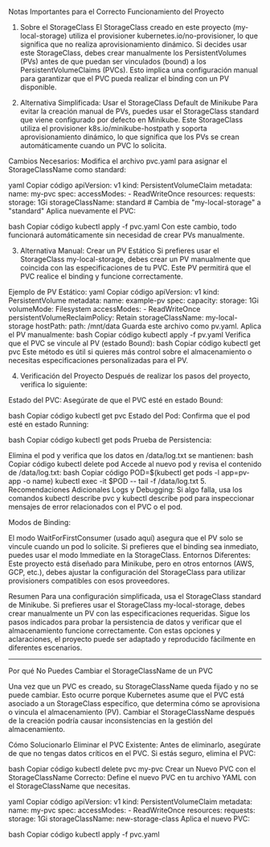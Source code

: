 Notas Importantes para el Correcto Funcionamiento del Proyecto
1. Sobre el StorageClass
El StorageClass creado en este proyecto (my-local-storage) utiliza el provisioner kubernetes.io/no-provisioner, lo que significa que no realiza aprovisionamiento dinámico. Si decides usar este StorageClass, debes crear manualmente los PersistentVolumes (PVs) antes de que puedan ser vinculados (bound) a los PersistentVolumeClaims (PVCs). Esto implica una configuración manual para garantizar que el PVC pueda realizar el binding con un PV disponible.

2. Alternativa Simplificada: Usar el StorageClass Default de Minikube
Para evitar la creación manual de PVs, puedes usar el StorageClass standard que viene configurado por defecto en Minikube. Este StorageClass utiliza el provisioner k8s.io/minikube-hostpath y soporta aprovisionamiento dinámico, lo que significa que los PVs se crean automáticamente cuando un PVC lo solicita.

Cambios Necesarios:
Modifica el archivo pvc.yaml para asignar el StorageClassName como standard:

yaml
Copiar código
apiVersion: v1
kind: PersistentVolumeClaim
metadata:
  name: my-pvc
spec:
  accessModes:
    - ReadWriteOnce
  resources:
    requests:
      storage: 1Gi
  storageClassName: standard  # Cambia de "my-local-storage" a "standard"
Aplica nuevamente el PVC:

bash
Copiar código
kubectl apply -f pvc.yaml
Con este cambio, todo funcionará automáticamente sin necesidad de crear PVs manualmente.

3. Alternativa Manual: Crear un PV Estático
Si prefieres usar el StorageClass my-local-storage, debes crear un PV manualmente que coincida con las especificaciones de tu PVC. Este PV permitirá que el PVC realice el binding y funcione correctamente.

Ejemplo de PV Estático:
yaml
Copiar código
apiVersion: v1
kind: PersistentVolume
metadata:
  name: example-pv
spec:
  capacity:
    storage: 1Gi
  volumeMode: Filesystem
  accessModes:
    - ReadWriteOnce
  persistentVolumeReclaimPolicy: Retain
  storageClassName: my-local-storage
  hostPath:
    path: /mnt/data
Guarda este archivo como pv.yaml.
Aplica el PV manualmente:
bash
Copiar código
kubectl apply -f pv.yaml
Verifica que el PVC se vincule al PV (estado Bound):
bash
Copiar código
kubectl get pvc
Este método es útil si quieres más control sobre el almacenamiento o necesitas especificaciones personalizadas para el PV.

4. Verificación del Proyecto
Después de realizar los pasos del proyecto, verifica lo siguiente:

Estado del PVC: Asegúrate de que el PVC esté en estado Bound:

bash
Copiar código
kubectl get pvc
Estado del Pod: Confirma que el pod esté en estado Running:

bash
Copiar código
kubectl get pods
Prueba de Persistencia:

Elimina el pod y verifica que los datos en /data/log.txt se mantienen:
bash
Copiar código
kubectl delete pod <pod-name>
Accede al nuevo pod y revisa el contenido de /data/log.txt:
bash
Copiar código
POD=$(kubectl get pods -l app=pv-app -o name)
kubectl exec -it $POD -- tail -f /data/log.txt
5. Recomendaciones Adicionales
Logs y Debugging: Si algo falla, usa los comandos kubectl describe pvc y kubectl describe pod <pod-name> para inspeccionar mensajes de error relacionados con el PVC o el pod.

Modos de Binding:

El modo WaitForFirstConsumer (usado aquí) asegura que el PV solo se vincule cuando un pod lo solicite.
Si prefieres que el binding sea inmediato, puedes usar el modo Immediate en la StorageClass.
Entornos Diferentes: Este proyecto está diseñado para Minikube, pero en otros entornos (AWS, GCP, etc.), debes ajustar la configuración del StorageClass para utilizar provisioners compatibles con esos proveedores.

Resumen
Para una configuración simplificada, usa el StorageClass standard de Minikube.
Si prefieres usar el StorageClass my-local-storage, debes crear manualmente un PV con las especificaciones requeridas.
Sigue los pasos indicados para probar la persistencia de datos y verificar que el almacenamiento funcione correctamente.
Con estas opciones y aclaraciones, el proyecto puede ser adaptado y reproducido fácilmente en diferentes escenarios.

-----------------------------
Por qué No Puedes Cambiar el StorageClassName de un PVC

Una vez que un PVC es creado, su StorageClassName queda fijado y no se puede cambiar. Esto ocurre porque Kubernetes asume que el PVC está asociado a un StorageClass específico, que determina cómo se aprovisiona o vincula el almacenamiento (PV). Cambiar el StorageClassName después de la creación podría causar inconsistencias en la gestión del almacenamiento.

Cómo Solucionarlo
Eliminar el PVC Existente: Antes de eliminarlo, asegúrate de que no tengas datos críticos en el PVC. Si estás seguro, elimina el PVC:

bash
Copiar código
kubectl delete pvc my-pvc
Crear un Nuevo PVC con el StorageClassName Correcto: Define el nuevo PVC en tu archivo YAML con el StorageClassName que necesitas.

yaml
Copiar código
apiVersion: v1
kind: PersistentVolumeClaim
metadata:
  name: my-pvc
spec:
  accessModes:
    - ReadWriteOnce
  resources:
    requests:
      storage: 1Gi
  storageClassName: new-storage-class
Aplica el nuevo PVC:

bash
Copiar código
kubectl apply -f pvc.yaml
